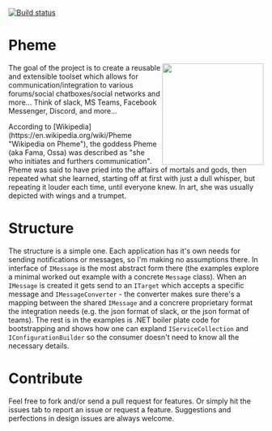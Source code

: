 
[![Build status](https://ci.appveyor.com/api/projects/status/8n0dvk1rut8fr68t?svg=true)](https://ci.appveyor.com/project/aredfox/pheme)

# Pheme
<img src="http://4.bp.blogspot.com/-36B2w4BEa3o/Uq_gdrGXIoI/AAAAAAAAAts/nnC4jZT8HUY/s1600/fama_by_juja_anandini-d33ikp0.jpg" width="200" align="right"><p>The goal of the project is to create a reusable and extensible toolset which allows for communication/integration to various forums/social chatboxes/social networks and more... Think of slack, MS Teams, Facebook Messenger, Discord, and more...</p>
<p>According to [Wikipedia](https://en.wikipedia.org/wiki/Pheme "Wikipedia on Pheme"), the goddess Pheme (aka Fama, Ossa) was described as "she who initiates and furthers communication".  Pheme was said to have pried into the affairs of mortals and gods, then repeated what she learned, starting off at first with just a dull whisper, but repeating it louder each time, until everyone knew. In art, she was usually depicted with wings and a trumpet.</p>

# Structure
The structure is a simple one. Each application has it's own needs for sending notifications or messages, so I'm making no assumptions there. In interface of `IMessage` is the most abstract form there (the examples explore a minimal worked out example with a concrete `Message` class). When an `IMessage` is created it gets send to an `ITarget` which accepts a specific message and `IMessageConverter` - the converter makes sure there's a mapping between the shared `IMessage` and a concrere proprietary format the integration needs (e.g. the json format of slack, or the json format of teams). The rest is in the examples is .NET boiler plate code for bootstrapping and shows how one can expland `IServiceCollection` and `IConfigurationBuilder` so the consumer doesn't need to know all the necessary details.

# Contribute
Feel free to fork and/or send a pull request for features. Or simply hit the issues tab to report an issue or request a feature. Suggestions and perfections in design issues are always welcome.
